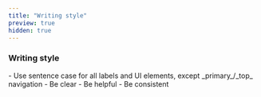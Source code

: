 ```yaml
---
title: "Writing style"
preview: true
hidden: true
---
```


<div class="pl-pattern">

<h3>Writing style</h3>
- Use sentence case for all labels and UI elements, except _primary_/_top_ navigation
- Be clear
- Be helpful
- Be consistent

&nbsp;
</div>
